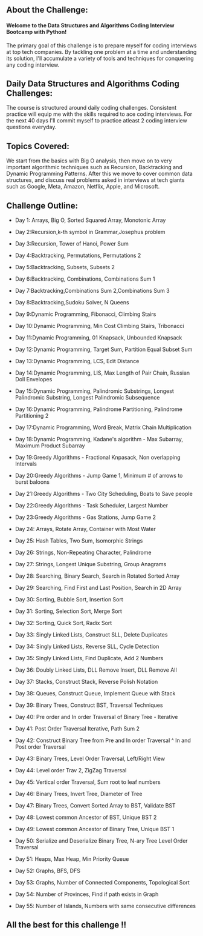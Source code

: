 ## About the Challenge:

#### Welcome to the Data Structures and Algorithms Coding Interview Bootcamp with Python!

The primary goal of this challenge is to prepare myself for coding interviews at top tech companies. By tackling one problem at a time and understanding its solution, I'll accumulate a variety of tools and techniques for conquering any coding interview.

## Daily Data Structures and Algorithms Coding Challenges:

The course is structured around daily coding challenges. Consistent practice will equip me with the skills required to ace coding interviews. For the next 40 days I'll commit myself to practice atleast 2 coding interview questions everyday. 

## Topics Covered:

We start from the basics with Big O analysis, then move on to very important algorithmic techniques such as Recursion, Backtracking and Dynamic Programming Patterns. After this we move to cover common data structures, and discuss real problems asked in interviews at tech giants such as Google, Meta, Amazon, Netflix, Apple, and Microsoft.


## Challenge Outline:

- Day 1: Arrays, Big O, Sorted Squared Array, Monotonic Array

- Day 2:Recursion,k-th symbol in Grammar,Josephus problem

- Day 3:Recursion, Tower of Hanoi, Power Sum

- Day 4:Backtracking, Permutations, Permutations 2

- Day 5:Backtracking, Subsets, Subsets 2

- Day 6:Backtracking, Combinations, Combinations Sum 1

- Day 7:Backtracking,Combinations Sum 2,Combinations Sum 3

- Day 8:Backtracking,Sudoku Solver, N Queens

- Day 9:Dynamic Programming, Fibonacci, Climbing Stairs

- Day 10:Dynamic Programming, Min Cost Climbing Stairs, Tribonacci

- Day 11:Dynamic Programming, 01 Knapsack, Unbounded Knapsack

- Day 12:Dynamic Programming, Target Sum, Partition Equal Subset Sum

- Day 13:Dynamic Programming, LCS, Edit Distance

- Day 14:Dynamic Programming, LIS, Max Length of Pair Chain, Russian Doll Envelopes

- Day 15:Dynamic Programming, Palindromic Substrings, Longest Palindromic Substring, Longest Palindromic Subsequence

- Day 16:Dynamic Programming, Palindrome Partitioning, Palindrome Partitioning 2

- Day 17:Dynamic Programming, Word Break, Matrix Chain Multiplication

- Day 18:Dynamic Programming, Kadane's algorithm - Max Subarray, Maximum Product Subarray

- Day 19:Greedy Algorithms - Fractional Knpasack, Non overlapping Intervals

- Day 20:Greedy Algorithms - Jump Game 1, Minimum # of arrows to burst baloons

- Day 21:Greedy Algorithms - Two City Scheduling, Boats to Save people

- Day 22:Greedy Algorithms - Task Scheduler, Largest Number

- Day 23:Greedy Algorithms - Gas Stations,  Jump Game 2

- Day 24: Arrays, Rotate Array, Container with Most Water

- Day 25: Hash Tables, Two Sum, Isomorphic Strings

- Day 26: Strings, Non-Repeating Character, Palindrome

- Day 27: Strings, Longest Unique Substring, Group Anagrams

- Day 28: Searching, Binary Search, Search in Rotated Sorted Array

- Day 29: Searching, Find First and Last Position, Search in 2D Array

- Day 30: Sorting, Bubble Sort, Insertion Sort

- Day 31: Sorting, Selection Sort, Merge Sort

- Day 32: Sorting, Quick Sort, Radix Sort

- Day 33: Singly Linked Lists, Construct SLL, Delete Duplicates

- Day 34: Singly Linked Lists, Reverse SLL, Cycle Detection

- Day 35: Singly Linked Lists, Find Duplicate, Add 2 Numbers

- Day 36: Doubly Linked Lists, DLL Remove Insert, DLL Remove All

- Day 37: Stacks, Construct Stack, Reverse Polish Notation

- Day 38: Queues, Construct Queue, Implement Queue with Stack

- Day 39: Binary Trees, Construct BST, Traversal Techniques

- Day 40: Pre order and In order Traversal of Binary Tree - Iterative

- Day 41: Post Order Traversal Iterative, Path Sum 2

- Day 42: Construct Binary Tree from Pre and In order Traversal ^ In and Post order Traversal

- Day 43: Binary Trees, Level Order Traversal, Left/Right View

- Day 44: Level order Trav 2, ZigZag Traversal

- Day 45: Vertical order Traversal, Sum root to leaf numbers

- Day 46: Binary Trees, Invert Tree, Diameter of Tree

- Day 47: Binary Trees, Convert Sorted Array to BST, Validate BST

- Day 48: Lowest common Ancestor of BST, Unique BST 2

- Day 49: Lowest common Ancestor of Binary Tree, Unique BST 1

- Day 50: Serialize and Deserialize Binary Tree, N-ary Tree Level Order Traversal

- Day 51: Heaps, Max Heap, Min Priority Queue

- Day 52: Graphs, BFS, DFS

- Day 53: Graphs, Number of Connected Components, Topological Sort

- Day 54: Number of Provinces, Find if path exists in Graph

- Day 55: Number of Islands, Numbers with same consecutive differences

## All the best for this challenge !!
